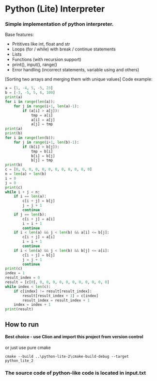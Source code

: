 # Python (Lite) Interpreter

### Simple implementation of python interpreter.

Base features:
- Prititives like int, float and str
- Loops (for / while) with break / continue statements
- Lists
- Functions (with recursion support)
- print(), input(), range()
- Error handling (incorrect statements, variable using and others)

[Sorting two arrays and merging them with unique values] Code example:
```python
a = [1, -4, 5, -5, 23]
b = [-3, -5, 5, 6, 100]
print(a)
for i in range(len(a)):
	for j in range(i+1, len(a)-1):
		if (a[i] > a[j]):
			tmp = a[i]
			a[i] = a[j]
			a[j] = tmp
print(a)
print(b)
for i in range(len(b)):
	for j in range(i+1, len(b)-1):
		if (b[i] > b[j]):
			tmp = b[i]
			b[i] = b[j]
			b[j] = tmp
print(b)
c = [0, 0, 0, 0, 0, 0, 0, 0, 0, 0, 0, 0]
n = len(a) + len(b)
i = 0
j = 0
print(c)
while i + j < n:
	if i == len(a):
		c[i + j] = b[j]
		j = j + 1
		continue
	if j == len(b):
		c[i + j] = a[i]
		i = i + 1
		continue
	if i < len(a) && j < len(b) && a[i] <= b[j]:
		c[i + j] = a[i]
		i = i + 1
		continue
	if i < len(a) && j < len(b) && b[j] <= a[i]:
		c[i + j] = b[j]
		j = j + 1
		continue
print(c)
index = 1
result_index = 0
result = [c[0], 0, 0, 0, 0, 0, 0, 0, 0, 0, 0, 0]
while index < len(c):
	if c[index] != result[result_index]:
		result[result_index + 1] = c[index]
		result_index = result_index + 1
	index = index + 1
print(result)
```

## How to run
#### Best choice - use Clion and import this project from version control

or just use pure cmake
```
cmake --build ..\python-lite-2\cmake-build-debug --target python_lite_2
```
### The source code of python-like code is located in input.txt
